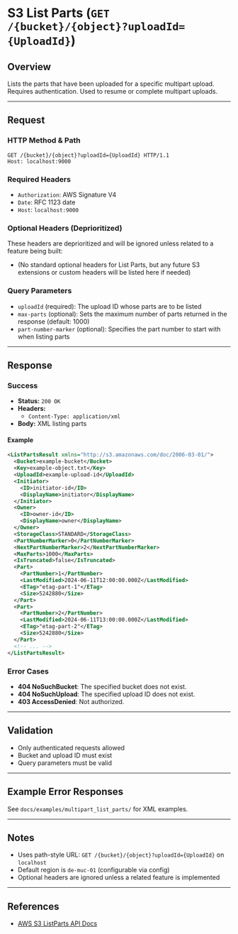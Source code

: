 # S3 List Parts (`GET /{bucket}/{object}?uploadId={UploadId}`)

## Overview
Lists the parts that have been uploaded for a specific multipart upload. Requires authentication. Used to resume or complete multipart uploads.

---

## Request

### HTTP Method & Path
```
GET /{bucket}/{object}?uploadId={UploadId} HTTP/1.1
Host: localhost:9000
```

### Required Headers
- `Authorization`: AWS Signature V4
- `Date`: RFC 1123 date
- `Host`: `localhost:9000`

### Optional Headers (Deprioritized)
These headers are deprioritized and will be ignored unless related to a feature being built:
- (No standard optional headers for List Parts, but any future S3 extensions or custom headers will be listed here if needed)

### Query Parameters
- `uploadId` (required): The upload ID whose parts are to be listed
- `max-parts` (optional): Sets the maximum number of parts returned in the response (default: 1000)
- `part-number-marker` (optional): Specifies the part number to start with when listing parts

---

## Response

### Success
- **Status:** `200 OK`
- **Headers:**
  - `Content-Type: application/xml`
- **Body:** XML listing parts

#### Example
```xml
<ListPartsResult xmlns="http://s3.amazonaws.com/doc/2006-03-01/">
  <Bucket>example-bucket</Bucket>
  <Key>example-object.txt</Key>
  <UploadId>example-upload-id</UploadId>
  <Initiator>
    <ID>initiator-id</ID>
    <DisplayName>initiator</DisplayName>
  </Initiator>
  <Owner>
    <ID>owner-id</ID>
    <DisplayName>owner</DisplayName>
  </Owner>
  <StorageClass>STANDARD</StorageClass>
  <PartNumberMarker>0</PartNumberMarker>
  <NextPartNumberMarker>2</NextPartNumberMarker>
  <MaxParts>1000</MaxParts>
  <IsTruncated>false</IsTruncated>
  <Part>
    <PartNumber>1</PartNumber>
    <LastModified>2024-06-11T12:00:00.000Z</LastModified>
    <ETag>"etag-part-1"</ETag>
    <Size>5242880</Size>
  </Part>
  <Part>
    <PartNumber>2</PartNumber>
    <LastModified>2024-06-11T13:00:00.000Z</LastModified>
    <ETag>"etag-part-2"</ETag>
    <Size>5242880</Size>
  </Part>
  <!-- ... -->
</ListPartsResult>
```

### Error Cases
- **404 NoSuchBucket**: The specified bucket does not exist.
- **404 NoSuchUpload**: The specified upload ID does not exist.
- **403 AccessDenied**: Not authorized.

---

## Validation
- Only authenticated requests allowed
- Bucket and upload ID must exist
- Query parameters must be valid

---

## Example Error Responses
See `docs/examples/multipart_list_parts/` for XML examples.

---

## Notes
- Uses path-style URL: `GET /{bucket}/{object}?uploadId={UploadId}` on `localhost`
- Default region is `de-muc-01` (configurable via config)
- Optional headers are ignored unless a related feature is implemented

---

## References
- [AWS S3 ListParts API Docs](https://docs.aws.amazon.com/AmazonS3/latest/API/API_ListParts.html)
